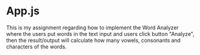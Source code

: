 # App.js
This is my assignment regarding how to implement the Word Analyzer where the users put words in the text input and users click button "Analyze", then the result/output will calculate how many vowels, consonants and characters of the words.
